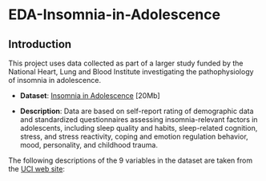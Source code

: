 # EDA-Insomnia-in-Adolescence

## Introduction

This project uses data collected as part of a larger study funded by the National Heart, Lung and Blood Institute investigating the pathophysiology of insomnia in adolescence.

* <b>Dataset</b>: <a href="[https://d396qusza40orc.cloudfront.net/exdata%2Fdata%2Fhousehold_power_consumption.zip](https://figshare.com/articles/dataset/Insomnia_in_adolescence/19214676?file=34138404)">Insomnia in Adolescence</a> [20Mb]

* <b>Description</b>: Data are based on self-report rating of demographic data and standardized questionnaires assessing insomnia-relevant factors in adolescents, including sleep quality and habits, sleep-related cognition, stress, and stress reactivity, coping and emotion regulation behavior, mood, personality, and childhood trauma.


The following descriptions of the 9 variables in the dataset are taken
from
the <a href="[https://archive.ics.uci.edu/ml/datasets/Individual+household+electric+power+consumption](https://www.ncbi.nlm.nih.gov/pmc/articles/PMC9411582/)">UCI
web site</a>:
